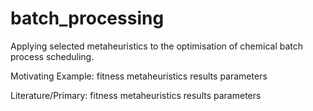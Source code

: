 # batch_processing
Applying selected metaheuristics to the optimisation of chemical batch process scheduling.

Motivating Example: fitness
					metaheuristics
					results
					parameters

Literature/Primary: fitness
					metaheuristics
					results
					parameters

